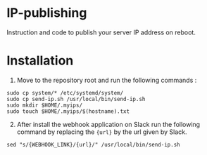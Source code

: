 # IP-publishing
Instruction and code to publish your server IP address on reboot.

# Installation
1. Move to the repository root and run the following commands :
```
sudo cp system/* /etc/systemd/system/
sudo cp send-ip.sh /usr/local/bin/send-ip.sh
sudo mkdir $HOME/.myips/
sudo touch $HOME/.myips/$(hostname).txt
```
2. After install the webhook application on Slack run the following command by replacing the `{url}` by the url given by Slack.
```
sed "s/{WEBHOOK_LINK}/{url}/" /usr/local/bin/send-ip.sh
```
